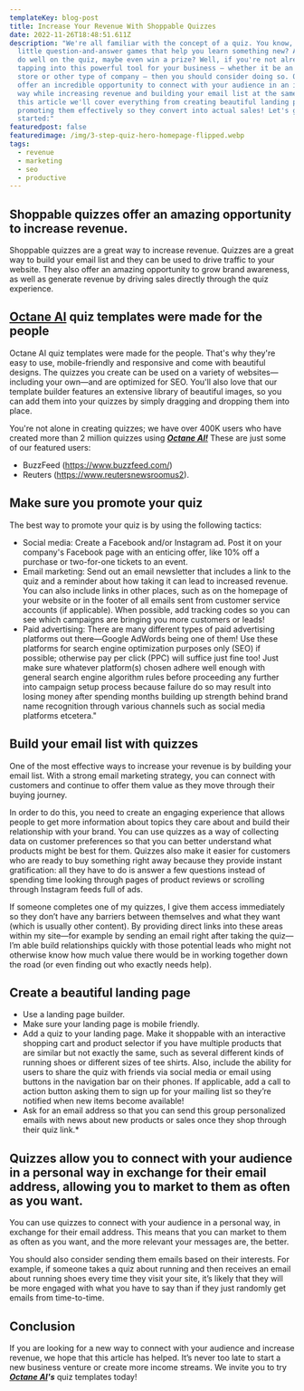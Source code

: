 ```yaml
---
templateKey: blog-post
title: Increase Your Revenue With Shoppable Quizzes
date: 2022-11-26T18:48:51.611Z
description: "We're all familiar with the concept of a quiz. You know, those fun
  little question-and-answer games that help you learn something new? And if you
  do well on the quiz, maybe even win a prize? Well, if you're not already
  tapping into this powerful tool for your business – whether it be an ecommerce
  store or other type of company – then you should consider doing so. Quizzes
  offer an incredible opportunity to connect with your audience in an intimate
  way while increasing revenue and building your email list at the same time. In
  this article we'll cover everything from creating beautiful landing pages to
  promoting them effectively so they convert into actual sales! Let's get
  started:"
featuredpost: false
featuredimage: /img/3-step-quiz-hero-homepage-flipped.webp
tags:
  - revenue
  - marketing
  - seo
  - productive
---
```

## Shoppable quizzes offer an amazing opportunity to increase revenue.

Shoppable quizzes are a great way to increase revenue. Quizzes are a great way to build your email list and they can be used to drive traffic to your website. They also offer an amazing opportunity to grow brand awareness, as well as generate revenue by driving sales directly through the quiz experience.

## [Octane AI](https://octaneai.grsm.io/psg6nrpyjt0r) quiz templates were made for the people

Octane AI quiz templates were made for the people. That's why they're easy to use, mobile-friendly and responsive and come with beautiful designs. The quizzes you create can be used on a variety of websites—including your own—and are optimized for SEO. You'll also love that our template builder features an extensive library of beautiful images, so you can add them into your quizzes by simply dragging and dropping them into place.

You're not alone in creating quizzes; we have over 400K users who have created more than 2 million quizzes using ***[Octane AI!](https://octaneai.grsm.io/psg6nrpyjt0r)*** These are just some of our featured users:

* BuzzFeed (https://www.buzzfeed.com/)
* Reuters (https://www.reutersnewsroomus2).

## Make sure you promote your quiz

The best way to promote your quiz is by using the following tactics:

* Social media: Create a Facebook and/or Instagram ad. Post it on your company's Facebook page with an enticing offer, like 10% off a purchase or two-for-one tickets to an event.
* Email marketing: Send out an email newsletter that includes a link to the quiz and a reminder about how taking it can lead to increased revenue. You can also include links in other places, such as on the homepage of your website or in the footer of all emails sent from customer service accounts (if applicable). When possible, add tracking codes so you can see which campaigns are bringing you more customers or leads!
* Paid advertising: There are many different types of paid advertising platforms out there—Google AdWords being one of them! Use these platforms for search engine optimization purposes only (SEO) if possible; otherwise pay per click (PPC) will suffice just fine too! Just make sure whatever platform(s) chosen adhere well enough with general search engine algorithm rules before proceeding any further into campaign setup process because failure do so may result into losing money after spending months building up strength behind brand name recognition through various channels such as social media platforms etcetera."

## Build your email list with quizzes

One of the most effective ways to increase your revenue is by building your email list. With a strong email marketing strategy, you can connect with customers and continue to offer them value as they move through their buying journey.

In order to do this, you need to create an engaging experience that allows people to get more information about topics they care about and build their relationship with your brand. You can use quizzes as a way of collecting data on customer preferences so that you can better understand what products might be best for them. Quizzes also make it easier for customers who are ready to buy something right away because they provide instant gratification: all they have to do is answer a few questions instead of spending time looking through pages of product reviews or scrolling through Instagram feeds full of ads.

If someone completes one of my quizzes, I give them access immediately so they don’t have any barriers between themselves and what they want (which is usually other content). By providing direct links into these areas within my site—for example by sending an email right after taking the quiz—I’m able build relationships quickly with those potential leads who might not otherwise know how much value there would be in working together down the road (or even finding out who exactly needs help).

## Create a beautiful landing page

* Use a landing page builder.
* Make sure your landing page is mobile friendly.
* Add a quiz to your landing page. Make it shoppable with an interactive shopping cart and product selector if you have multiple products that are similar but not exactly the same, such as several different kinds of running shoes or different sizes of tee shirts. Also, include the ability for users to share the quiz with friends via social media or email using buttons in the navigation bar on their phones. If applicable, add a call to action button asking them to sign up for your mailing list so they’re notified when new items become available!
* Ask for an email address so that you can send this group personalized emails with news about new products or sales once they shop through their quiz link.*

## Quizzes allow you to connect with your audience in a personal way in exchange for their email address, allowing you to market to them as often as you want.

You can use quizzes to connect with your audience in a personal way, in exchange for their email address. This means that you can market to them as often as you want, and the more relevant your messages are, the better.

You should also consider sending them emails based on their interests. For example, if someone takes a quiz about running and then receives an email about running shoes every time they visit your site, it’s likely that they will be more engaged with what you have to say than if they just randomly get emails from time-to-time.

## Conclusion

If you are looking for a new way to connect with your audience and increase revenue, we hope that this article has helped. It’s never too late to start a new business venture or create more income streams. We invite you to try ***[Octane AI](https://octaneai.grsm.io/psg6nrpyjt0r)'s*** quiz templates today!